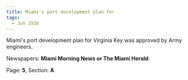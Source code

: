 ```yaml
---  
title: Miami's port development plan for  
tags:  
  - Jun 1938  
---  
```

  
Miami's port development plan for Virginia Key was approved by Army engineers.  
  
Newspapers: **Miami Morning News or The Miami Herald**  
  
Page: **5**, Section: **A** 
